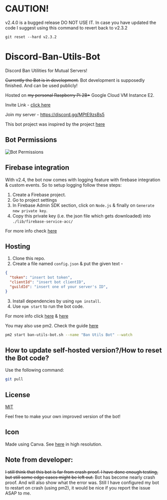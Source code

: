 # CAUTION!

v2.4.0 is a bugged release DO NOT USE IT.
In case you have updated the code I suggest using this command to revert back to v2.3.2

`git reset --hard v2.3.2`

# Discord-Ban-Utils-Bot

Discord Ban Utilities for Mutual Servers!

~~Currently the Bot is in development.~~ Bot development is supposedly finished. And can be used publicly!

Hosted on ~~my personal Raspberry Pi 2B+~~ Google Cloud VM Instance E2.

Invite Link - [click here](https://discord.com/api/oauth2/authorize?client_id=897454611370213436&permissions=1377073907878&scope=bot%20applications.commands)

Join my server - <https://discord.gg/MPtE9zsBs5>

This bot project was inspired by the project [here](https://github.com/PermissionError/dbans-cli)

## Bot Permissions

![Bot Permissions](https://i.imgur.com/jlIQiGn.png)

## Firebase integration

With v2.4, the bot now comes with logging feature with firebase integration & custom events.
So to setup logging follow these steps:
1. Create a Firebase project.
2. Go to project settings
3. In Firebase Admin SDK section, click on `Node.js` & finally on `Generate new private key`.
4. Copy this private key (i.e. the json file which gets downloaded) into `./lib/firebase-service-acc/`

For more info check [here](./lib/firebase-service-acc/README.md)

## Hosting

1.  Clone this repo.
2.  Create a file named `config.json` & put the given text -

```json
{
  "token": "insert bot token",
  "clientId": "insert bot clientID",
  "guildId": "insert one of your server's ID",
}
```

3.  Install dependencies by using `npm install`.
4.  Use `npm start` to run the bot code.

For more info click [here](https://discordjs.guide/preparations/setting-up-a-bot-application.html#creating-your-bot) & [here](https://discordjs.guide/creating-your-bot/)

You may also use pm2. Check the guide [here](https://discordjs.guide/improving-dev-environment/pm2.html)

```bash
pm2 start ban-utils-bot.sh --name "Ban Utils Bot" --watch
```

## How to update self-hosted version?/How to reset the Bot code?

Use the following command:

```bash
git pull
```

## License

[MIT](./LICENSE)

Feel free to make your own improved version of the bot!

## Icon

Made using Canva.
See [here](https://www.canva.com/design/DAEsnh6KHfM/DTA-pMkWSqigGIgLA9Y39w/view?utm_content=DAEsnh6KHfM&utm_campaign=designshare&utm_medium=link&utm_source=publishsharelink) in high resolution.

## Note from developer:

~~I still think that this bot is far from crash proof. I have done enough testing, but still some edge cases might be left out.~~
Bot has become nearly crash proof. And will also show what the error was.
Still I have configured my bot to restart on crash (using pm2), it would be nice if you report the issue ASAP to me.
